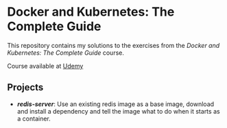 # Docker and Kubernetes: The Complete Guide

This repository contains my solutions to the exercises from the *Docker and Kubernetes: The Complete Guide* course.

Course available at [Udemy](https://www.udemy.com/docker-and-kubernetes-the-complete-guide)

## Projects

- ***redis-server***: Use an existing redis image as a base image, download and install a dependency and tell the image what to do when it starts as a container.
